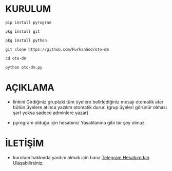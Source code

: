 # KURULUM

`pip install pyrogram`

`pkg install git`

`pkg install python`

`git clone https://github.com/FurkanGod/oto-dm`

`cd oto-dm`

`python oto-dm.py`

# AÇIKLAMA

+ linkini Girdiğiniz gruptaki tüm üyelere belirlediğiniz mesajı otomatik atar bütün üyelere atınca yazılım otomatik durur. (grup üyeleri görünür olması şart yoksa sadece adminlere yazar)

+ pyrogram olduğu için hesabınız Yasaklanma gibi bir şey olmaz

# İLETİŞİM

+ kurulum hakkında yardım almak için bana [Telegram Hesabımdan](https://t.me/JesusOrj) Ulaşabilirsiniz.
